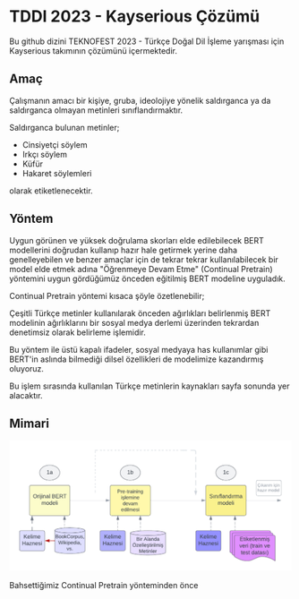 
# TDDI 2023 - Kayserious Çözümü

Bu github dizini TEKNOFEST 2023 - Türkçe Doğal Dil İşleme yarışması için Kayserious takımının çözümünü içermektedir.

## Amaç

Çalışmanın amacı bir kişiye, gruba, ideolojiye yönelik saldırganca ya da saldırganca olmayan metinleri sınıflandırmaktır. 

Saldırganca bulunan metinler;

- Cinsiyetçi söylem
- Irkçı söylem
- Küfür
- Hakaret söylemleri

olarak etiketlenecektir.

## Yöntem

Uygun görünen ve yüksek doğrulama skorları elde edilebilecek BERT modellerini doğrudan kullanıp hazır hale getirmek yerine daha genelleyebilen ve benzer amaçlar için de tekrar tekrar kullanılabilecek bir model elde etmek adına "Öğrenmeye Devam Etme" (Continual Pretrain) yöntemini uygun gördüğümüz önceden eğitilmiş BERT modeline uyguladık.

Continual Pretrain yöntemi kısaca şöyle özetlenebilir;

Çeşitli Türkçe metinler kullanılarak önceden ağırlıkları belirlenmiş BERT modelinin ağırlıklarını bir sosyal medya derlemi üzerinden tekrardan denetimsiz olarak belirleme işlemidir.

Bu yöntem ile üstü kapalı ifadeler, sosyal medyaya has kullanımlar gibi BERT'in aslında bilmediği dilsel özellikleri de modelimize kazandırmış oluyoruz.

Bu işlem sırasında kullanılan Türkçe metinlerin kaynakları sayfa sonunda yer alacaktır.

## Mimari

![alt text](https://github.com/kayserious/tddi-2023/blob/main/metawork/scheme.png?raw=true)

Bahsettiğimiz Continual Pretrain yönteminden önce 